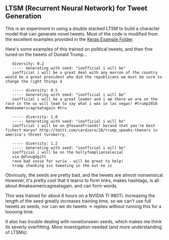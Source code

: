 ## LTSM (Recurrent Neural Network) for Tweet Generation

This is an experiment in using a double stacked LTSM to build a character model that can generate novel tweets. Most of the code is modified from the excellent examples provided in the [Keras Example Folder](https://github.com/fchollet/keras/tree/master/examples).

Here's some examples of this trained on political tweets, and then fine tuned on the tweets of Donald Trump...

       diversity: 0.2
       ----- Generating with seed: "ioofficial i will be"
       ioofficial i will be a great deal with any marcon of the country would be a great president who did the republicans we must be sure to change the right things d

       ----- diversity: 0.5
       ----- Generating with seed: "ioofficial i will be"
       ioofficial i will be a great leader and i am there we are on the race in the us will lead to say what i was in las vegas! #trump2016 #makeamericagreatagain #tru

       ----- diversity: 1.0
       ----- Generating with seed: "ioofficial i will be"
       ioofficial i will be on @foxandfriends! berand that you're best fichert maryn? http://tmitt.com/cardzaro/20/trump_speaks-theners in america's threet turnberry,

       ----- diversity: 1.2
       ----- Generating with seed: "ioofficial i will be"
       ioofficial i will be on the hollyfomplianzelecial
       via @dlougdgitt
       rave bad sovie for syria - will be great to help!
       trump chanking iss tweeting in the out-he is

Obviously, the seeds are pretty bad, and the tweets are almost nonsensical. However, it's pretty cool that it learns to form links, makes hashtags, is all about #makeamericagreatagain, and can form words.

This was trained for about 6 hours on a NVIDIA TI 980Ti. Increasing the length of the seed greatly increases training time, so we can't use full tweets as seeds, nor can we do tweets -> replies without running this for a loooong time.

It also has trouble dealing with novel/unseen seeds, which makes me think its severly overfitting. More investigation needed (and more understanding of LTSMs). 